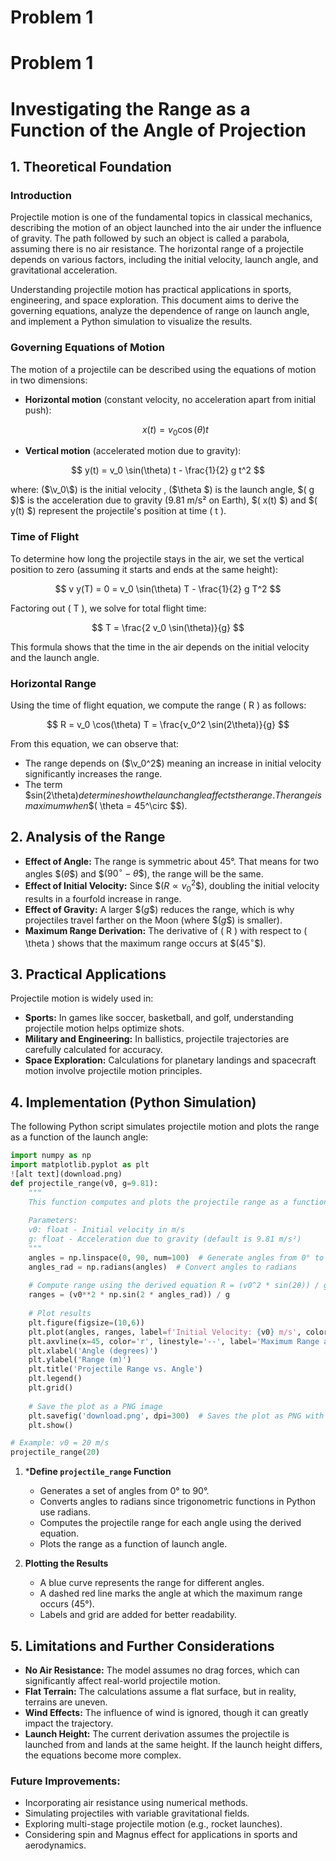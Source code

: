 # Problem 1
# Problem 1
# Investigating the Range as a Function of the Angle of Projection

## 1. Theoretical Foundation

### Introduction
Projectile motion is one of the fundamental topics in classical mechanics, describing the motion of an object launched into the air under the influence of gravity. The path followed by such an object is called a parabola, assuming there is no air resistance. The horizontal range of a projectile depends on various factors, including the initial velocity, launch angle, and gravitational acceleration.

Understanding projectile motion has practical applications in sports, engineering, and space exploration. This document aims to derive the governing equations, analyze the dependence of range on launch angle, and implement a Python simulation to visualize the results.

### Governing Equations of Motion
The motion of a projectile can be described using the equations of motion in two dimensions:

- **Horizontal motion** (constant velocity, no acceleration apart from initial push):
  
  $$ x(t) = v_0 \cos(\theta) t  $$   
- **Vertical motion** (accelerated motion due to gravity):
  
 $$ y(t) = v_0 \sin(\theta) t - \frac{1}{2} g t^2 $$
  
where:
   ($\v_0\$) is the initial velocity ,
   ($\theta \$)  is the launch angle,
   \$( g \$)\$  is the acceleration due to gravity (9.81 m/s² on Earth),
   \$( x(t) \$)  and  \$( y(t) \$) represent the projectile's position at time \( t \).

### Time of Flight
To determine how long the projectile stays in the air, we set the vertical position to zero (assuming it starts and ends at the same height):
  
  $$ v y(T) = 0 = v_0 \sin(\theta) T - \frac{1}{2} g T^2 $$
  
Factoring out \( T \), we solve for total flight time:
  
  $$ T = \frac{2 v_0 \sin(\theta)}{g} $$
  
This formula shows that the time in the air depends on the initial velocity and the launch angle.

### Horizontal Range
Using the time of flight equation, we compute the range \( R \) as follows:
  
  $$ R = v_0 \cos(\theta) T = \frac{v_0^2 \sin(2\theta)}{g} $$
  
From this equation, we can observe that:
  - The range depends on ($\v_0^2\$)  meaning an increase in initial velocity significantly increases the range.
  - The term  \$sin(2\theta$) determines how the launch angle affects the range. The range is maximum when \$$( \theta = 45^\circ \$$).

## 2. Analysis of the Range

- **Effect of Angle:** The range is symmetric about 45°. That means for two angles \$$( \theta \$$) and \$$( 90^\circ - \theta \$$), the range will be the same.
- **Effect of Initial Velocity:** Since \$$( R \propto v_0^2 \$$), doubling the initial velocity results in a fourfold increase in range.
- **Effect of Gravity:** A larger \$$( g \$$) reduces the range, which is why projectiles travel farther on the Moon (where \$$( g \$$) is smaller).
- **Maximum Range Derivation:** The derivative of \( R \) with respect to \( \theta \) shows that the maximum range occurs at \$$( 45^\circ \$$).

## 3. Practical Applications

Projectile motion is widely used in:
- **Sports:** In games like soccer, basketball, and golf, understanding projectile motion helps optimize shots.
- **Military and Engineering:** In ballistics, projectile trajectories are carefully calculated for accuracy.
- **Space Exploration:** Calculations for planetary landings and spacecraft motion involve projectile motion principles.

## 4. Implementation (Python Simulation)

The following Python script simulates projectile motion and plots the range as a function of the launch angle:

```python
import numpy as np
import matplotlib.pyplot as plt
![alt text](download.png)
def projectile_range(v0, g=9.81):
    """
    This function computes and plots the projectile range as a function of launch angle.
    
    Parameters:
    v0: float - Initial velocity in m/s
    g: float - Acceleration due to gravity (default is 9.81 m/s²)
    """
    angles = np.linspace(0, 90, num=100)  # Generate angles from 0° to 90°
    angles_rad = np.radians(angles)  # Convert angles to radians
    
    # Compute range using the derived equation R = (v0^2 * sin(2θ)) / g
    ranges = (v0**2 * np.sin(2 * angles_rad)) / g
    
    # Plot results
    plt.figure(figsize=(10,6))
    plt.plot(angles, ranges, label=f'Initial Velocity: {v0} m/s', color='b')
    plt.axvline(x=45, color='r', linestyle='--', label='Maximum Range at 45°')
    plt.xlabel('Angle (degrees)')
    plt.ylabel('Range (m)')
    plt.title('Projectile Range vs. Angle')
    plt.legend()
    plt.grid()
  
    # Save the plot as a PNG image
    plt.savefig('download.png', dpi=300)  # Saves the plot as PNG with 300 dpi
    plt.show()

# Example: v0 = 20 m/s
projectile_range(20)
```

1. ***Define `projectile_range` Function**
   - Generates a set of angles from 0° to 90°.
   - Converts angles to radians since trigonometric functions in Python use radians.
   - Computes the projectile range for each angle using the derived equation.
   - Plots the range as a function of launch angle.

2. **Plotting the Results**
   - A blue curve represents the range for different angles.
   - A dashed red line marks the angle at which the maximum range occurs (45°).
   - Labels and grid are added for better readability.

## 5. Limitations and Further Considerations

- **No Air Resistance:** The model assumes no drag forces, which can significantly affect real-world projectile motion.
- **Flat Terrain:** The calculations assume a flat surface, but in reality, terrains are uneven.
- **Wind Effects:** The influence of wind is ignored, though it can greatly impact the trajectory.
- **Launch Height:** The current derivation assumes the projectile is launched from and lands at the same height. If the launch height differs, the equations become more complex.

### Future Improvements:
- Incorporating air resistance using numerical methods.
- Simulating projectiles with variable gravitational fields.
- Exploring multi-stage projectile motion (e.g., rocket launches).
- Considering spin and Magnus effect for applications in sports and aerodynamics.

